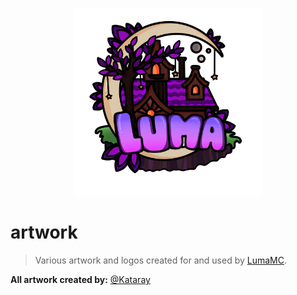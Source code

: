<p align="center">
  <a href="https://lumamc.net">
    <img src="./logos/big/logo-big-final.png" alt="LumaMC" width="" height="300">
  </a>
</p>

# artwork

> Various artwork and logos created for and used by [LumaMC](https://lumamc.net).

**All artwork created by:** [@Kataray](https://github.com/Kataray)
